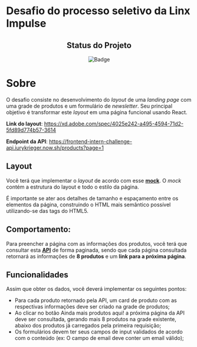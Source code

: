 # Desafio do processo seletivo da Linx Impulse

<div id="inicio" align=center>
<h2><strong>Status do Projeto</strong></h2>

![Badge](https://img.shields.io/website?down_message=em%20andamento&label=STATUS&style=for-the-badge&up_message=conclu%C3%ADdo&url=https%3A%2F%2Fytallobruno.github.io%2FProjetoFinalModulo2%2F)

</div>

# **Sobre**

O desafio consiste no desenvolvimento do _layout_ de uma _landing page_ com uma grade de produtos e um formulário de _newsletter_. Seu principal objetivo é transformar este _layout_ em uma página funcional usando React.

**Link do layout**: https://xd.adobe.com/spec/4025e242-a495-4594-71d2-5fd89d774b57-3614

**Endpoint da API**: https://frontend-intern-challenge-api.iurykrieger.now.sh/products?page=1

## **Layout**

Você terá que implementar o _layout_ de acordo com esse **[mock](https://xd.adobe.com/spec/4025e242-a495-4594-71d2-5fd89d774b57-3614)**. O _mock_ contém a estrutura do layout e todo o estilo da página.

É importante se ater aos detalhes de tamanho e espaçamento entre os elementos da página, construindo o HTML mais semântico possível utilizando-se das tags do HTML5.

## **Comportamento**:

Para preencher a página com as informações dos produtos, você terá que consultar esta **[API](https://frontend-intern-challenge-api.iurykrieger.now.sh/products?page=1)** de forma paginada, sendo que cada página consultada retornará as informações de **8 produtos** e um **link para a próxima página**.

## **Funcionalidades**

Assim que obter os dados, você deverá implementar os seguintes pontos:

- Para cada produto retornado pela API, um card de produto com as respectivas
  informações deve ser criado na grade de produtos;
- Ao clicar no botão Ainda mais produtos aqui! a próxima página da API deve ser
  consultada, gerando mais 8 produtos na grade existente, abaixo dos produtos já
  carregados pela primeira requisição;
- Os formulários devem ter seus campos de input validados de acordo com o
  conteúdo (ex: O campo de email deve conter um email válido);

<br>
